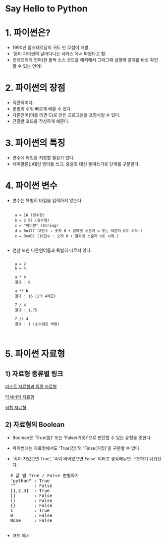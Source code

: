 Say Hello to Python
===================

# 1. 파이썬은?

 - 1990년 암스테르담의 귀도 반 로섬이 개발
 - '몬티 파이썬의 날아다니는 서커스'에서 따왔다고 함.
 - 인터프리터 언어(한 줄씩 소스 코드를 해석해서 그때그때 실행해 결과를 바로 확인할 수 있는 언어)


# 2. 파이썬의 장점

 - 직관적이다.
 - 문법이 쉬워 빠르게 배울 수 있다.
 - 다른언어(이를 테면 C)로 만든 프로그램을 포함시킬 수 있다.
 - 간결한 코드를 작성하게 해준다.

# 3. 파이썬의 특징

 - 변수에 타입을 지정할 필요가 없다.
 - 세미콜론(;)대신 엔터를 쓰고, 중괄호 대신 들여쓰기로 단계를 구분한다.

# 4. 파이썬 변수

 - 변수는 특별히 타입을 입력하지 않는다.
    <pre><code>
    a = 16 (정수형)
    b = 2.57 (실수형)
    c = "파이썬" (String)
    d = 0o177 (8진수 : 숫자 0 + 알파벳 소문자 o 또는 대문자 O로 시작.)
    e = 0xABC (16진수 : 숫자 0 + 알파벳 소문자 x로 시작.)
    </code></pre>

 - 연산 또한 다른언어들과 특별히 다르지 않다.
    <pre><code>
    a = 2
    b = 4
    
    a * b
    결과 : 8
    
    a ** b
    결과 : 16 (2의 4제곱)

    7 / 4
    결과 : 1.75
    
    7 // 4
    결과 : 1 (소수점은 버림)

    </code></pre>

# 5. 파이썬 자료형 

## 1) 자료형 종류별 링크

[리스트 자료형과 튜플 자료형](https://github.com/pleasantlife/SayHelloToPython/blob/master/python_list_and_tuple.md)

[딕셔너리 자료형](https://github.com/pleasantlife/SayHelloToPython/blob/master/python_dictionary.md)

[집합 자료형](https://github.com/pleasantlife/SayHelloToPython/blob/master/python_set_type.md)    

## 2) 자료형의 Boolean

 - Boolean은 'True(참)' 또는 'False(거짓)'으로 판단할 수 있는 유형을 뜻한다.

 - 파이썬에는 자료형에서도 'True(참)'와 'False(거짓)'을 구분할 수 있다.
 - '속이 차있으면 True', '속이 비어있으면 False' 이라고 생각해두면 구분하기 쉬워진다.

  <pre>
  # 값 별 True / False 판별하기
  "python" : True
  ""       : False
  [1,2,3]  : True
  []       : False
  ()       : False
  {}       : False
  1        : True
  0        : False
  None     : False
  </pre>

 - 코드 예시
 
 



